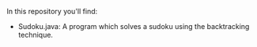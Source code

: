 In this repository you'll find:
- Sudoku.java:
    A program which solves a sudoku using the backtracking technique.
